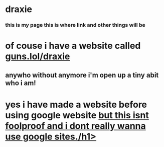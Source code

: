# draxie
<h3> this is my page this is where link and other things will be </h3>
<h1> of couse i have a website called <a href="https://guns.lol/draxie"> guns.lol/draxie</a>
</h1>

<h2> anywho without anymore i'm open up a tiny abit who i am! </h2>
  <h1> yes i have made a website before using google website <a href="sites.google.com/ccs.k12.in.us/all-about-me-drax/home"> but this isnt foolproof and i dont really wanna use google sites./h1>

